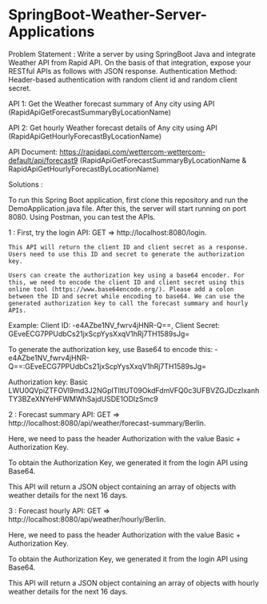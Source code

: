 # SpringBoot-Weather-Server-Applications

Problem Statement : Write a server by using SpringBoot Java and integrate Weather API from Rapid API. On the basis of that integration, expose your RESTful APIs as follows with JSON response.
Authentication Method: Header-based authentication with random client id and random client secret.

API 1: Get the Weather forecast summary of Any city using API (RapidApiGetForecastSummaryByLocationName)

API 2: Get hourly Weather forecast details of Any city using API (RapidApiGetHourlyForecastByLocationName)

API Document: https://rapidapi.com/wettercom-wettercom-default/api/forecast9 (RapidApiGetForecastSummaryByLocationName & RapidApiGetHourlyForecastByLocationName)

Solutions :

To run this Spring Boot application, first clone this repository and run the DemoApplication.java file. After this, the server will start running on port 8080. Using Postman, you can test the APIs.

1 : First, try the login API: GET => http://localhost:8080/login.

    This API will return the client ID and client secret as a response. Users need to use this ID and secret to generate the authorization key.

    Users can create the authorization key using a base64 encoder. For this, we need to encode the client ID and client secret using this online tool (https://www.base64encode.org/). Please add a colon between the ID and secret while encoding to base64. We can use the generated authorization key to call the forecast summary and hourly APIs.
    
  Example: Client ID:  -e4AZbe1NV_fwrv4jHNR-Q==, Client Secret: GEveECG7PPUdbCs21jxScpYysXxqV1hRj7TH1589sJg=

  To generate the authorization key, use Base64 to encode this: -e4AZbe1NV_fwrv4jHNR-Q==:GEveECG7PPUdbCs21jxScpYysXxqV1hRj7TH1589sJg=

  Authorization key: Basic LWU0QVpiZTFOVl9md3J2NGpITlItUT09OkdFdmVFQ0c3UFBVZGJDczIxanhTY3BZeXNYeHFWMWhSajdUSDE1ODlzSmc9
   

2 : Forecast summary API: GET => http://localhost:8080/api/weather/forecast-summary/Berlin.

  Here, we need to pass the header Authorization with the value Basic + Authorization Key.

  To obtain the Authorization Key, we generated it from the login API using Base64.

  This API will return a JSON object containing an array of objects with weather details for the next 16 days.
  

3 : Forecast hourly API: GET => http://localhost:8080/api/weather/hourly/Berlin.

  Here, we need to pass the header Authorization with the value Basic + Authorization Key.

  To obtain the Authorization Key, we generated it from the login API using Base64.

  This API will return a JSON object containing an array of objects with hourly weather details for the next 16 days.
